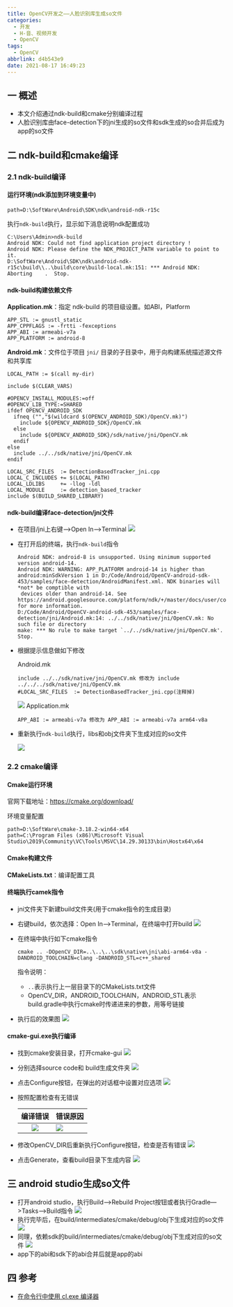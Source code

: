 ```yaml
---
title: OpenCV开发之——人脸识别库生成so文件
categories:
  - 开发
  - H-音、视频开发
  - OpenCV
tags:
  - OpenCV
abbrlink: d4b543e9
date: 2021-08-17 16:49:23
---
```

## 一 概述

* 本文介绍通过ndk-build和cmake分别编译过程
* 人脸识别库由face-detection下的jni生成的so文件和sdk生成的so合并后成为app的so文件

<!--more-->

## 二 ndk-build和cmake编译

### 2.1 ndk-build编译

#### 运行环境(ndk添加到环境变量中)

```
path=D:\SoftWare\Android\SDK\ndk\android-ndk-r15c
```

执行`ndk-build`执行，显示如下消息说明ndk配置成功

```
C:\Users\Admin>ndk-build
Android NDK: Could not find application project directory !
Android NDK: Please define the NDK_PROJECT_PATH variable to point to it.
D:\SoftWare\Android\SDK\ndk\android-ndk-r15c\build\\..\build\core\build-local.mk:151: *** Android NDK: Aborting    .  Stop.
```

#### ndk-build构建依赖文件

**Application.mk**：指定 ndk-build 的项目级设置。如ABI，Platform

```
APP_STL := gnustl_static
APP_CPPFLAGS := -frtti -fexceptions
APP_ABI := armeabi-v7a
APP_PLATFORM := android-8
```

**Android.mk**：文件位于项目 `jni/` 目录的子目录中，用于向构建系统描述源文件和共享库

```
LOCAL_PATH := $(call my-dir)

include $(CLEAR_VARS)

#OPENCV_INSTALL_MODULES:=off
#OPENCV_LIB_TYPE:=SHARED
ifdef OPENCV_ANDROID_SDK
  ifneq ("","$(wildcard $(OPENCV_ANDROID_SDK)/OpenCV.mk)")
    include ${OPENCV_ANDROID_SDK}/OpenCV.mk
  else
    include ${OPENCV_ANDROID_SDK}/sdk/native/jni/OpenCV.mk
  endif
else
  include ../../sdk/native/jni/OpenCV.mk
endif

LOCAL_SRC_FILES  := DetectionBasedTracker_jni.cpp
LOCAL_C_INCLUDES += $(LOCAL_PATH)
LOCAL_LDLIBS     += -llog -ldl
LOCAL_MODULE     := detection_based_tracker
include $(BUILD_SHARED_LIBRARY)
```

#### ndk-build编译face-detection/jni文件

* 在项目/jni上右键—>Open In—>Terminal
  ![][1]
  
* 在打开后的终端，执行`ndk-build`指令

  ```
  Android NDK: android-8 is unsupported. Using minimum supported version android-14.
  Android NDK: WARNING: APP_PLATFORM android-14 is higher than android:minSdkVersion 1 in D:/Code/Android/OpenCV-android-sdk-453/samples/face-detection/AndroidManifest.xml. NDK binaries will *not* be comptible with
   devices older than android-14. See https://android.googlesource.com/platform/ndk/+/master/docs/user/common_problems.md for more information.
  D:/Code/Android/OpenCV-android-sdk-453/samples/face-detection/jni/Android.mk:14: ../../sdk/native/jni/OpenCV.mk: No such file or directory
  make: *** No rule to make target `../../sdk/native/jni/OpenCV.mk'.  Stop.
  ```

* 根据提示信息做如下修改

  Android.mk

  ```
  include ../../sdk/native/jni/OpenCV.mk 修改为 include ../../../sdk/native/jni/OpenCV.mk
  #LOCAL_SRC_FILES  := DetectionBasedTracker_jni.cpp(注释掉)
  ```
  ![][2]
  Application.mk
  
  ```
  APP_ABI := armeabi-v7a 修改为 APP_ABI := armeabi-v7a arm64-v8a
  ```

* 重新执行`ndk-build`执行，libs和obj文件夹下生成对应的so文件

  ![][3]

### 2.2 cmake编译

#### Cmake运行环境

官网下载地址：https://cmake.org/download/

环境变量配置

```
path=D:\SoftWare\cmake-3.18.2-win64-x64
path=C:\Program Files (x86)\Microsoft Visual Studio\2019\Community\VC\Tools\MSVC\14.29.30133\bin\Hostx64\x64
```

#### Cmake构建文件

**CMakeLists.txt**：编译配置工具

#### 终端执行camek指令

* jni文件夹下新建build文件夹(用于cmake指令的生成目录)
* 右键build，依次选择：Open In——>Terminal，在终端中打开build
  ![][4]
* 在终端中执行如下cmake指令

  ```
  cmake .. -DOpenCV_DIR=..\..\..\sdk\native\jni\abi-arm64-v8a -DANDROID_TOOLCHAIN=clang -DANDROID_STL=c++_shared
  ```

  指令说明：

  * `..`表示执行上一层目录下的CMakeLists.txt文件
  * OpenCV_DIR，ANDROID_TOOLCHAIN，ANDROID_STL表示build.gradle中执行cmake时传递进来的参数，用等号链接

* 执行后的效果图
  ![][5]

#### cmake-gui.exe执行编译

* 找到cmake安装目录，打开cmake-gui
  ![][6]
* 分别选择source code和 build生成文件夹
  ![][7]
* 点击Configure按钮，在弹出的对话框中设置对应选项
  ![][8]
  
* 按照配置检查有无错误

  | 编译错误 | 错误原因 |
  | :------: | -------- |
  |  ![][9]  | ![][10]  |
  
* 修改OpenCV_DIR后重新执行Configure按钮，检查是否有错误
  ![][11]
* 点击Generate，查看build目录下生成内容
  ![][12]
## 三 android studio生成so文件

* 打开android studio，执行Build—>Rebuild Project按钮或者执行Gradle—>Tasks—>Build指令
  ![][13]
* 执行完毕后，在build/intermediates/cmake/debug/obj下生成对应的so文件
  ![][14]
* 同理，依赖sdk的build/intermediates/cmake/debug/obj下生成对应的so文件
  ![][15]
* app下的abi和sdk下的abi合并后就是app的abi

## 四 参考

* [在命令行中使用 cl.exe 编译器](https://zhuanlan.zhihu.com/p/98384105)


[1]:https://cdn.staticaly.com/gh/PGzxc/CDN/master/blog-opencv/android-opencv-face-jni-terminal.png
[2]:https://cdn.staticaly.com/gh/PGzxc/CDN/master/blog-opencv/android-opencv-face-androidmk-modify.png
[3]:https://cdn.staticaly.com/gh/PGzxc/CDN/master/blog-opencv/android-opencv-face-ndk-so.png
[4]:https://cdn.staticaly.com/gh/PGzxc/CDN/master/blog-opencv/android-opencv-face-cmake-open-terminal.png
[5]:https://cdn.staticaly.com/gh/PGzxc/CDN/master/blog-opencv/android-opencv-face-cmake-terminal-run.png
[6]:https://cdn.staticaly.com/gh/PGzxc/CDN/master/blog-opencv/android-opencv-cmake-gui.png
[7]:https://cdn.staticaly.com/gh/PGzxc/CDN/master/blog-opencv/android-opencv-cmake-gui-source-build.png
[8]:https://cdn.staticaly.com/gh/PGzxc/CDN/master/blog-opencv/android-opencv-cmake-gui-configure.png
[9]:https://cdn.staticaly.com/gh/PGzxc/CDN/master/blog-opencv/android-opencv-cmake-gui-configure-error.png
[10]:https://cdn.staticaly.com/gh/PGzxc/CDN/master/blog-opencv/android-opencv-cmake-gui-opencvdir-lack.png
[11]:https://cdn.staticaly.com/gh/PGzxc/CDN/master/blog-opencv/android-opencv-cmake-gui-correct-configure.png
[12]:https://cdn.staticaly.com/gh/PGzxc/CDN/master/blog-opencv/android-opencv-cmake-gui-x64-build.png
[13]:https://cdn.staticaly.com/gh/PGzxc/CDN/master/blog-opencv/android-opencv-task-build.png
[14]:https://cdn.staticaly.com/gh/PGzxc/CDN/master/blog-opencv/android-opencv-as-cmake-abi.png
[15]:https://cdn.staticaly.com/gh/PGzxc/CDN/master/blog-opencv/android-opencv-sdk-build-abi.png